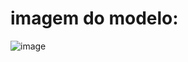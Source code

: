 # imagem do modelo:
![image](https://github.com/fabin0casa/e-commerce-Livros/blob/main/Outros/Modelo%20Banco%20de%20Dados/Modelo%20de%20Banco%20de%20Dados.png)
